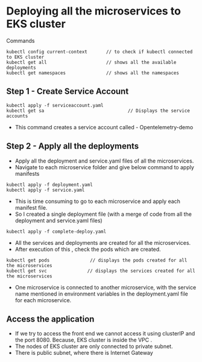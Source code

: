# Deploying all the microservices to EKS cluster

Commands 

```
kubectl config current-context       // to check if kubectl connected to EKS cluster
kubectl get all                      // shows all the available deployments
kubectl get namespaces               // shows all the namespaces
```

## Step 1 - Create Service Account

```
kubectl apply -f serviceaccount.yaml
kubectl get sa                               // Displays the service accounts
``` 

- This command creates a service account called - Opentelemetry-demo

## Step 2 - Apply all the deployments

- Apply all the deployment and service.yaml files of all the microservices. 
- Navigate to each microservice folder and give below command to apply manifests

```
kubectl apply -f deployment.yaml
kubectl apply -f service.yaml
```

- This is time consuming to go to each microservice and apply each manifest file. 
- So I created a single deployment file (with a merge of code from all the deployment and service.yaml files) 

```
kubectl apply -f complete-deploy.yaml
```

- All the services and deployments are created for all the microservices.
- After execution of this , check the pods which are created.

```
kubectl get pods               // displays the pods created for all the microservices
kubectl get svc               // displays the services created for all the microservices
```

- One microservice is connected to another microservice, with the service name mentioned in environment variables in the deployment.yaml file for each microservice.

## Access the application

- If we try to access the front end we cannot access it using clusterIP and the port 8080. Because, EKS cluster is inside the VPC . 
- The nodes of EKS cluster are only connected to private subnet. 
- There is public subnet, where there is Internet Gateway 














